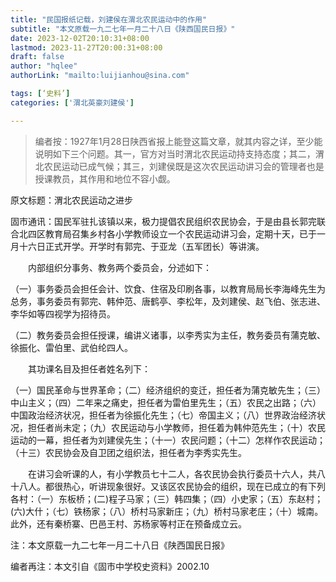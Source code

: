 ```yaml
---
title: "民国报纸记载，刘建侯在渭北农民运动中的作用"
subtitle: "本文原载一九二七年一月二十八日《陕西国民日报》"
date: 2023-12-02T20:10:31+08:00
lastmod: 2023-11-27T20:00:31+08:00
draft: false
author: "hqlee"
authorLink: "mailto:luijianhou@sina.com"

tags: [‘史料’]
categories: ['渭北英豪刘建侯']

---
```


>编者按：1927年1月28日陕西省报上能登这篇文章，就其内容之详，至少能说明如下三个问题。其一，官方对当时渭北农民运动持支持态度；其二，渭北农民运动已成气候；其三，刘建侯既是这次农民运动讲习会的管理者也是授课教员，其作用和地位不容小觑。


原文标题：渭北农民运动之进步

固市通讯：国民军驻扎该镇以来，极力提倡农民组织农民协会，于是由县长郭完联合北四区教育局召集乡村各小学教师设立一个农民运动讲习会，定期十天，已于一月十六日正式开学。开学时有郭完、于亚龙（五军团长）等讲演。

　　内部组织分事务、教务两个委员会，分述如下：

（一）事务委员会担任会计、饮食、住宿及印刷各事，以教育局局长李海峰先生为总务，事务委员有郭完、韩仲范、唐鹤亭、李松年，及刘建侯、赵飞伯、张志进、李华如等四视学为招待员。

（二）教务委员会担任授课，编讲义诸事，以李秀实为主任，教务委员有蒲克敏、徐振化、雷伯里、武伯纶四人。

　　其功课名目及担任者姓名列下：

（一）国民革命与世界革命；（二）经济组织的变迁，担任者为蒲克敏先生；（三）中山主义；（四）二年来之痛史，担任者为雷伯里先生；（五）农民之出路；（六）中国政治经济状况，担任者为徐振化先生；（七）帝国主义；（八）世界政治经济状况，担任者尚未定；（九）农民运动与小学教师，担任着为韩仲范先生；（十）农民运动的一幕，担任者为刘建侯先生；（十一）农民问题；（十二）怎样作农民运动；（十三）农民协会及自卫团之组织法，担任者为李秀实先生。

　　在讲习会听课的人，有小学教员七十二人，各农民协会执行委员十六人，共八十八人。都很热心，听讲现象很好。又该区农民协会的组织，现在已成立的有下列各村：（一）东板桥；(二)程子马家；（三）韩四集；（四）小史家；（五）东赵村；(六)大什；（七）铁杨家；（八）桥村马家新庄；（九）桥村马家老庄；（十）城南。此外，还有秦桥寨、巴邑王村、苏杨家等村正在预备成立云。

注：本文原载一九二七年一月二十八日《陕西国民日报》

编者再注：本文引自《固市中学校史资料》2002.10